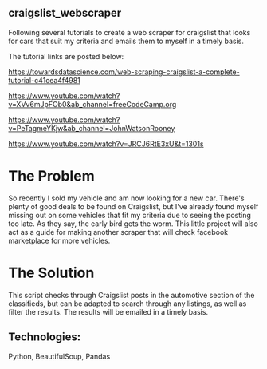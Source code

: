 ## craigslist_webscraper
Following several tutorials to create a web scraper for craigslist that looks for cars that suit my criteria and emails them to myself in a timely basis.

The tutorial links are posted below:

https://towardsdatascience.com/web-scraping-craigslist-a-complete-tutorial-c41cea4f4981

https://www.youtube.com/watch?v=XVv6mJpFOb0&ab_channel=freeCodeCamp.org

https://www.youtube.com/watch?v=PeTagmeYKjw&ab_channel=JohnWatsonRooney

https://www.youtube.com/watch?v=JRCJ6RtE3xU&t=1301s

# The Problem
So recently I sold my vehicle and am now looking for a new car. There's plenty of good deals to be found on Craigslist, but I've already found myself missing out on some vehicles that fit my criteria due to seeing the posting too late. As they say, the early bird gets the worm. This little project will also act as a guide for making another scraper that will check facebook marketplace for more vehicles.

# The Solution
This script checks through Craigslist posts in the automotive section of the classifieds, but can be adapted to search through any listings, as well as filter the results. The results will be emailed in a timely basis.

## Technologies:
Python,
BeautifulSoup,
Pandas
